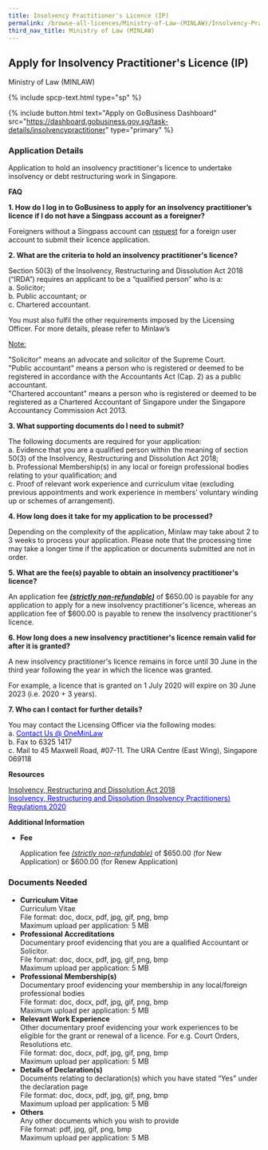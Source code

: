 ```yaml
---
title: Insolvency Practitioner's Licence (IP)
permalink: /browse-all-licences/Ministry-of-Law-(MINLAW)/Insolvency-Practitioner's-Licence-(IP)
third_nav_title: Ministry of Law (MINLAW)
---
```


## Apply for Insolvency Practitioner's Licence (IP)

Ministry of Law (MINLAW)

{% include spcp-text.html type="sp" %}

{% include button.html text="Apply on GoBusiness Dashboard" src="https://dashboard.gobusiness.gov.sg/task-details/insolvencypractitioner" type="primary" %}

<H3>Application Details</H3>

<p>Application to hold an insolvency practitioner&apos;s licence to undertake insolvency or debt restructuring work in Singapore.</span></p> 
<p><strong>FAQ</strong></p> 
<p><strong>1. How do I log in to GoBusiness to apply for an insolvency practitioner&rsquo;s licence if I do not have a Singpass account as a foreigner?</strong></p> 
<p>Foreigners without a Singpass account can <a href="https://gobusiness.gov.sg" target="_blank" rel="noopener">request</a> for a foreign user account to submit their licence application.</p> 
<p><strong>2. What are the criteria to hold an insolvency practitioner&apos;s licence?</strong></p> 
<p>Section 50(3) of the Insolvency, Restructuring and Dissolution Act 2018 (&ldquo;IRDA&rdquo;) requires an applicant to be a &ldquo;qualified person&rdquo; who is a:<br>a. Solicitor;<br>b. Public accountant; or<br>c. Chartered accountant.</p> 
<p>You must also fulfil the other requirements imposed by the Licensing Officer. For more details, please refer to Minlaw&rsquo;s <a href="https://lripd.mlaw.gov.sg/" target="_blank" rel="noopener"></a></p> 
<p><u>Note:</u></p> 
<p>&quot;Solicitor&quot;&nbsp;means an advocate and solicitor of the Supreme Court.<br>&quot;Public accountant&quot;&nbsp;means a person who is registered or deemed to be registered in accordance with the Accountants Act (Cap. 2) as a public accountant.<br>&quot;Chartered accountant&quot;&nbsp;means a person who is registered or deemed to be registered as a Chartered Accountant of Singapore under the Singapore Accountancy Commission Act 2013.</p> 
<p><strong>3. What supporting documents do I need to submit?</strong></p> 
<p>The following documents are required for your application:<br>a.&nbsp;Evidence that you are a qualified person within the meaning of section 50(3) of the Insolvency, Restructuring and Dissolution Act 2018;<br>b.&nbsp;Professional Membership(s) in any local or foreign professional bodies relating to your qualification; and<br>c.&nbsp;Proof of relevant work experience and curriculum vitae (excluding previous appointments and work experience in members&rsquo; voluntary winding up or schemes of arrangement).</p> 
<p><strong>4. How long does it take for my application to be processed?</strong></p> 
<p>Depending on the complexity of the application, Minlaw may take about 2 to 3 weeks to process your application. Please note that the processing time may take a longer time if the application or documents submitted are not in order.</p> 
<p><strong>5. What are the fee(s) payable to obtain an insolvency practitioner&apos;s licence?</strong></p> 
<p>An application fee <strong><em><u>(strictly non-refundable)</u></em></strong> of $650.00 is payable for any application to apply for a new insolvency practitioner&apos;s licence, whereas an application fee of $600.00 is payable to renew the insolvency practitioner&apos;s licence.</p> 
<p><strong>6. How long does a new insolvency practitioner&apos;s licence remain valid for after it is granted?</strong></p> 
<p>A new insolvency practitioner&apos;s licence remains in force until 30 June in the third year following the year in which the licence was granted.</p> 
<p>For example, a licence that is granted on 1 July 2020 will expire on 30 June 2023 (i.e. 2020 + 3 years).</p> 
<p><strong>7. Who can I contact for further details?</strong></p> 
<p>You may contact the Licensing Officer via the following modes:<br>a. <a href="https://eservices.mlaw.gov.sg/enquiry/" target="_blank" rel="noopener"><span style="color: blue;">Contact Us @ OneMinLaw</span></a><br>b. Fax to 6325 1417<br>c. Mail to 45 Maxwell Road, #07-11. The URA Centre (East Wing), Singapore 069118</p> 
<p><strong>Resources</strong></p> 
<p><a href="https://sso.agc.gov.sg/Act/IRDA2018" target="_blank" rel="noopener">Insolvency, Restructuring and Dissolution Act 2018</a><br><a href="https://sso.agc.gov.sg/SL/IRDA2018-S617-2020" target="_blank" rel="noopener"><span style="color: blue;">Insolvency, Restructuring and Dissolution (Insolvency Practitioners) Regulations 2020</span></a></p>

<strong>Additional Information</strong>

<ul type="disc"> 
<li><strong>Fee</strong> 
<p>Application fee <em><u>(strictly non-refundable)</u></em> of $650.00 (for New Application) or $600.00 (for Renew Application)</p> 
</li> 
</ul>

<H3>Documents Needed</H3>

<ul type="disc"> 
<li><strong>Curriculum Vitae</strong><br>Curriculum Vitae<br>File format: doc, docx, pdf, jpg, gif, png, bmp<br>Maximum upload per application: 5 MB</li> 
<li><strong>Professional Accreditations</strong><br>Documentary proof evidencing that you are a qualified Accountant or Solicitor.<br>File format: doc, docx, pdf, jpg, gif, png, bmp<br>Maximum upload per application: 5 MB</li> 
<li><strong>Professional Membership(s)</strong><br>Documentary proof evidencing your membership in any local/foreign professional bodies<br>File format: doc, docx, pdf, jpg, gif, png, bmp<br>Maximum upload per application: 5 MB</li> 
<li><strong>Relevant Work Experience</strong><br>Other documentary proof evidencing your work experiences to be eligible for the grant or renewal of a licence. For e.g. Court Orders, Resolutions etc.<br>File format: doc, docx, pdf, jpg, gif, png, bmp<br>Maximum upload per application: 5 MB</li> 
<li><strong>Details of Declaration(s)</strong><br>Documents relating to declaration(s) which you have stated &ldquo;Yes&quot; under the declaration page<br>File format: doc, docx, pdf, jpg, gif, png, bmp<br>Maximum upload per application: 5 MB</li> 
<li><strong>Others</strong><br>Any other documents which you wish to provide<br>File format: pdf, jpg, gif, png, bmp<br>Maximum upload per application: 5 MB</li> 
</ul>

